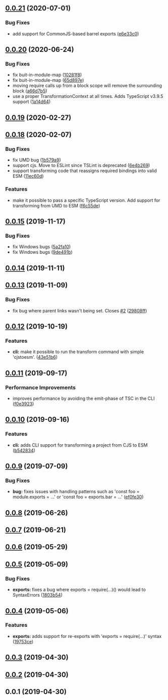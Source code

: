 ## [0.0.21](https://github.com/wessberg/cjs-to-esm-transformer/compare/v0.0.20...v0.0.21) (2020-07-01)

### Bug Fixes

- add support for CommonJS-based barrel exports ([e6e33c0](https://github.com/wessberg/cjs-to-esm-transformer/commit/e6e33c000cd94c216284af41b16c4f0d41b2f57e))

## [0.0.20](https://github.com/wessberg/cjs-to-esm-transformer/compare/v0.0.19...v0.0.20) (2020-06-24)

### Bug Fixes

- fix buit-in-module-map ([10281f8](https://github.com/wessberg/cjs-to-esm-transformer/commit/10281f8ce48e7b423672aee305b2f3b8ee975a59))
- fix buit-in-module-map ([65d897e](https://github.com/wessberg/cjs-to-esm-transformer/commit/65d897ef066f77627f2982ab436a8e1ab46c4e58))
- moving require calls up from a block scope will remove the surrounding block ([a66d7b5](https://github.com/wessberg/cjs-to-esm-transformer/commit/a66d7b5d5f5e5b232b0a37874f2d5d1678d54a4f))
- use a proper TransformationContext at all times. Adds TypeScript v3.9.5 support ([1a14d64](https://github.com/wessberg/cjs-to-esm-transformer/commit/1a14d64e5ac26a6d8086dcf31f3e859d587aee3d))

## [0.0.19](https://github.com/wessberg/cjs-to-esm-transformer/compare/v0.0.18...v0.0.19) (2020-02-27)

## [0.0.18](https://github.com/wessberg/cjs-to-esm-transformer/compare/v0.0.15...v0.0.18) (2020-02-07)

### Bug Fixes

- fix UMD bug ([1b579a9](https://github.com/wessberg/cjs-to-esm-transformer/commit/1b579a9d394983d94cf58082816ec8588a7a67e7))
- support cjs. Move to ESLint since TSLint is deprecated ([6e4b269](https://github.com/wessberg/cjs-to-esm-transformer/commit/6e4b26904f5e6381c32d4a62ab07f7602ae0708e))
- support transforming code that reassigns required bindings into valid ESM ([11ec60d](https://github.com/wessberg/cjs-to-esm-transformer/commit/11ec60d43d35b421d5f3659d283f0a50c235d5b5))

### Features

- make it possible to pass a specific TypeScript version. Add support for transforming from UMD to ESM ([f6c55de](https://github.com/wessberg/cjs-to-esm-transformer/commit/f6c55de32ac27b4fb914ad5f242aa78c22b5b3d0))

## [0.0.15](https://github.com/wessberg/cjs-to-esm-transformer/compare/v0.0.14...v0.0.15) (2019-11-17)

### Bug Fixes

- fix Windows bugs ([5a2fa10](https://github.com/wessberg/cjs-to-esm-transformer/commit/5a2fa10c584c808f95022981c56f631702ca595c))
- fix Windows bugs ([9de491b](https://github.com/wessberg/cjs-to-esm-transformer/commit/9de491b80bb7b3f0d0f302afed114e90b613cb6a))

## [0.0.14](https://github.com/wessberg/cjs-to-esm-transformer/compare/v0.0.13...v0.0.14) (2019-11-11)

## [0.0.13](https://github.com/wessberg/cjs-to-esm-transformer/compare/v0.0.12...v0.0.13) (2019-11-09)

### Bug Fixes

- fix bug where parent links wasn't being set. Closes [#2](https://github.com/wessberg/cjs-to-esm-transformer/issues/2) ([29808ff](https://github.com/wessberg/cjs-to-esm-transformer/commit/29808ff8f74a811f25603ecc7a74893a9a1f4d61))

## [0.0.12](https://github.com/wessberg/cjs-to-esm-transformer/compare/v0.0.11...v0.0.12) (2019-10-19)

### Features

- **cli:** make it possible to run the transform command with simple 'cjstoesm'. ([43e51b6](https://github.com/wessberg/cjs-to-esm-transformer/commit/43e51b6a15f85c2b5f95e56c42059a49d48c0bb4))

## [0.0.11](https://github.com/wessberg/cjs-to-esm-transformer/compare/v0.0.10...v0.0.11) (2019-09-17)

### Performance Improvements

- improves performance by avoiding the emit-phase of TSC in the CLI ([f0e3923](https://github.com/wessberg/cjs-to-esm-transformer/commit/f0e39233d63cecfc3c919e2d71b1c8c9ab1ab6de))

## [0.0.10](https://github.com/wessberg/cjs-to-esm-transformer/compare/v0.0.9...v0.0.10) (2019-09-16)

### Features

- **cli:** adds CLI support for transforming a project from CJS to ESM ([b542834](https://github.com/wessberg/cjs-to-esm-transformer/commit/b5428345abb918901f8e471d81f200440f0ac068))

## [0.0.9](https://github.com/wessberg/cjs-to-esm-transformer/compare/v0.0.8...v0.0.9) (2019-07-09)

### Bug Fixes

- **bug:** fixes issues with handling patterns such as 'const foo = module.exports = ...' or 'const foo = exports.bar = ...' ([ef0fe30](https://github.com/wessberg/cjs-to-esm-transformer/commit/ef0fe303d355b15e68fcdf836277270748f517e2))

## [0.0.8](https://github.com/wessberg/cjs-to-esm-transformer/compare/v0.0.7...v0.0.8) (2019-06-26)

## [0.0.7](https://github.com/wessberg/cjs-to-esm-transformer/compare/v0.0.6...v0.0.7) (2019-06-21)

## [0.0.6](https://github.com/wessberg/cjs-to-esm-transformer/compare/v0.0.5...v0.0.6) (2019-05-29)

## [0.0.5](https://github.com/wessberg/cjs-to-esm-transformer/compare/v0.0.4...v0.0.5) (2019-05-09)

### Bug Fixes

- **exports:** fixes a bug where exports = require(...)() would lead to SyntaxErrors ([1803b54](https://github.com/wessberg/cjs-to-esm-transformer/commit/1803b54c80a23540311cd7f92095af2eeb7f804a))

## [0.0.4](https://github.com/wessberg/cjs-to-esm-transformer/compare/v0.0.3...v0.0.4) (2019-05-06)

### Features

- **exports:** adds support for re-exports with 'exports = require(...)' syntax ([19753ce](https://github.com/wessberg/cjs-to-esm-transformer/commit/19753cef73ece3af39687ff49819a0ff388cc710))

## [0.0.3](https://github.com/wessberg/cjs-to-esm-transformer/compare/v0.0.2...v0.0.3) (2019-04-30)

## [0.0.2](https://github.com/wessberg/cjs-to-esm-transformer/compare/v0.0.1...v0.0.2) (2019-04-30)

## 0.0.1 (2019-04-30)
